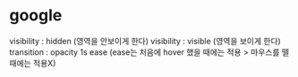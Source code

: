 # google

visibility : hidden (영역을 안보이게 한다)
visibility : visible (영역을 보이게 한다)
transition : opacity 1s ease (ease는 처음에 hover 했을 때에는 적용 > 마우스를 뗄 때에는 적용X)
